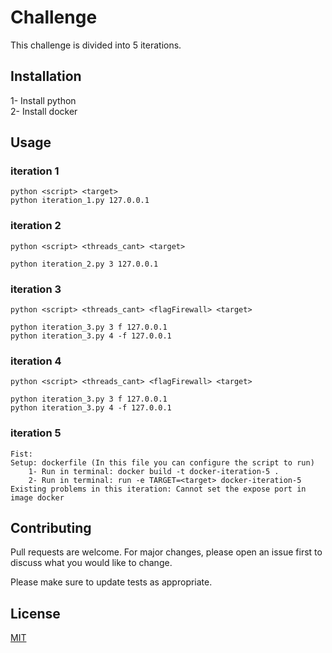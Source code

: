 # Challenge

This challenge is divided into 5 iterations.

## Installation

1- Install python \
2- Install docker

## Usage

### iteration 1

```
python <script> <target>
python iteration_1.py 127.0.0.1

```

### iteration 2

```
python <script> <threads_cant> <target>

python iteration_2.py 3 127.0.0.1
```

### iteration 3

```
python <script> <threads_cant> <flagFirewall> <target>

python iteration_3.py 3 f 127.0.0.1
python iteration_3.py 4 -f 127.0.0.1
```

### iteration 4

```
python <script> <threads_cant> <flagFirewall> <target>

python iteration_3.py 3 f 127.0.0.1
python iteration_3.py 4 -f 127.0.0.1
```

### iteration 5

```
Fist:
Setup: dockerfile (In this file you can configure the script to run)
    1- Run in terminal: docker build -t docker-iteration-5 .
    2- Run in terminal: run -e TARGET=<target> docker-iteration-5
Existing problems in this iteration: Cannot set the expose port in image docker
```

## Contributing
Pull requests are welcome. For major changes, please open an issue first to discuss what you would like to change.

Please make sure to update tests as appropriate.

## License
[MIT](https://choosealicense.com/licenses/mit/)